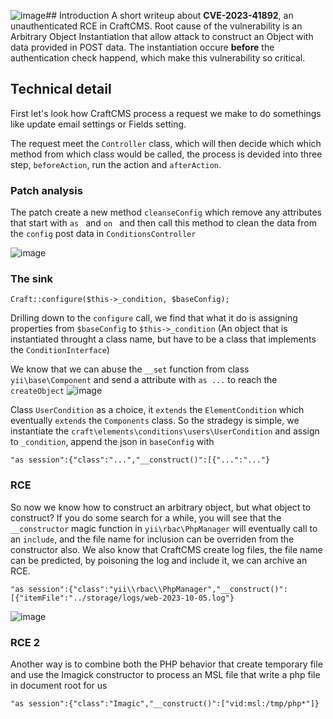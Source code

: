 ![image](https://github.com/CP04042K/1-day/assets/35491855/97d9023a-348c-49dc-ba1e-e6b4b23f090d)## Introduction 
A short writeup about **CVE-2023-41892**, an unauthenticated RCE in CraftCMS. Root cause of the vulnerability is an Arbitrary Object Instantiation that allow attack to construct an Object with data provided in POST data. The instantiation occure **before** the authentication check happend, which make this vulnerability so critical.

## Technical detail
First let's look how CraftCMS process a request we make to do somethings like update email settings or Fields setting. 

The request meet the `Controller` class, which will then decide which which method from which class would be called, the process is devided into three step, `beforeAction`, run the action and `afterAction`.

### Patch analysis
The patch create a new method `cleanseConfig` which remove any attributes that start with `as ` and `on ` and then call this method to clean the data from the `config` post data in `ConditionsController` 

![image](https://github.com/CP04042K/1-day/assets/35491855/716d4858-27a4-4477-aca5-c47f9361a29b)

### The sink
```
Craft::configure($this->_condition, $baseConfig);
```
Drilling down to the `configure` call, we find that what it do is assigning properties from `$baseConfig` to `$this->_condition` (An object that is instantiated throught a class name, but have to be a class that implements the `ConditionInterface`)

We know that we can abuse the `__set` function from class `yii\base\Component` and send a attribute with `as ...` to reach the `createObject`
![image](https://github.com/CP04042K/1-day/assets/35491855/66559084-77ef-4eb9-b0ea-05dcab71f9d7)

Class `UserCondition` as a choice, it `extends` the `ElementCondition` which eventually `extends` the `Components` class. So the stradegy is simple, we instantiate the `craft\elements\conditions\users\UserCondition` and assign to `_condition`, append the json in `baseConfig` with 
```
"as session":{"class":"...","__construct()":[{"...":"..."}
```
### RCE
So now we know how to construct an arbitrary object, but what object to construct? If you do some search for a while, you will see that the `__constructor` magic function in `yii\rbac\PhpManager` will eventually call to an `include`, and the file name for inclusion can be overriden from the constructor also. We also know that CraftCMS create log files, the file name can be predicted, by poisoning the log and include it, we can archive an RCE. 
```
"as session":{"class":"yii\\rbac\\PhpManager","__construct()":[{"itemFile":"../storage/logs/web-2023-10-05.log"}
```
![image](https://github.com/CP04042K/1-day/assets/35491855/02f82414-5c92-4464-8dc1-eb81503769fa)
### RCE 2
Another way is to combine both the PHP behavior that create temporary file and use the Imagick constructor to process an MSL file that write a php file in document root for us
```
"as session":{"class":"Imagic","__construct()":["vid:msl:/tmp/php*"]}
```
